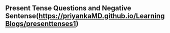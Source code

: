 ## Present Tense Questions and Negative Sentense(https://priyankaMD.github.io/LearningBlogs/presenttenses1)




